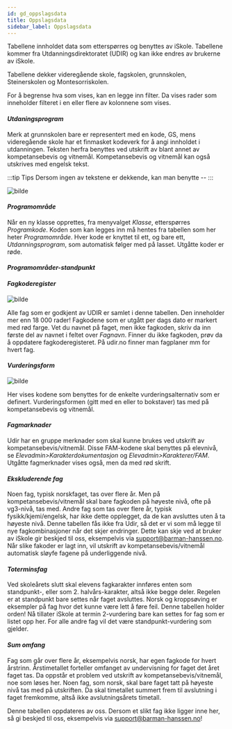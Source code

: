 ```yaml
---
id: gd_oppslagsdata
title: Oppslagsdata
sidebar_label: Oppslagsdata
---
```

Tabellene innholdet data som etterspørres og benyttes av iSkole. Tabellene kommer fra Utdanningsdirektoratet (UDIR) og kan ikke endres av brukerne av iSkole. 

Tabellene dekker  videregående skole, fagskolen, grunnskolen, Steinerskolen og Montesorriskolen. 

For å begrense hva som vises, kan en legge inn filter. Da vises rader som inneholder filteret i en eller flere av kolonnene som vises.

#### _Utdaningsprogram_

Merk at grunnskolen bare er representert med en kode, GS, mens videregående skole har et finmasket kodeverk for å angi innholdet i utdanningen. Teksten herfra benyttes ved utskrift av blant annet av kompetansebevis og vitnemål. Kompetansebevis og vitnemål kan også utskrives med engelsk tekst.

:::tip Tips
Dersom ingen av tekstene er dekkende, kan man benytte --
:::

![bilde](https://github.com/BarmanHanssen/iskole/assets/80097133/41bb7ad9-7f46-4c52-ba17-03b6fc125300)

#### _Programområde_

Når en ny klasse opprettes, fra menyvalget _Klasse_, etterspørres _Programkode_. Koden som kan legges inn må hentes fra tabellen som her heter _Programområde_. Hver kode er knyttet til ett, og bare ett, _Utdanningsprogram_, som automatisk følger med på lasset. Utgåtte koder er røde.

#### _Programområder-standpunkt_

#### _Fagkoderegister_

![bilde](https://github.com/BarmanHanssen/iskole/assets/80097133/8c014ee7-77ef-4576-8747-911cf39a8db5)

Alle fag som er godkjent av UDIR er samlet i denne tabellen. Den inneholder mer enn 18 000 rader! Fagkodene som er utgått per dags dato er markert med rød farge.  Vet du navnet på faget, men ikke fagkoden, skriv da inn første del av navnet i feltet over _Fagnavn_. Finner du ikke fagkoden, prøv da å oppdatere fagkoderegisteret.
På udir.no finner man fagplaner mm for hvert fag.

#### _Vurderingsform_

![bilde](https://github.com/BarmanHanssen/iskole/assets/80097133/87b9716c-4d15-49e8-9f65-af1b2f88fb0a)

Her vises kodene som benyttes for de enkelte vurderingsalternativ som er definert. Vurderingsformen (gitt med en eller to bokstaver) tas med på kompetansebevis og vitnemål.

#### _Fagmarknader_

Udir har en gruppe merknader som skal kunne brukes ved utskrift av kompetansebevis/vitnemål. Disse FAM-kodene skal benyttes på elevnivå, se _Elevadmin>Karakterdokumentasjon_ og _Elevadmin>Karakterer/FAM_. Utgåtte fagmerknader vises også, men da med rød skrift.

#### _Ekskluderende fag_

Noen fag, typisk norskfaget, tas over flere år. Men på kompetansebevis/vitnemål skal bare fagkoden på høyeste nivå, ofte på vg3-nivå, tas med.  Andre fag som tas over flere år, typisk fysikk/kjemi/engelsk, har ikke dette opplegget, da de kan avsluttes uten å ta høyeste nivå. Denne tabellen fås ikke fra Udir, så det er vi som må legge til nye fagkombinasjoner når det skjer endringer. Dette kan skje ved at bruker av iSkole gir beskjed til oss, eksempelvis via support@barman-hanssen.no. Når slike fakoder er lagt inn, vil utskrift av kompetansebevis/vitnemål automatisk sløyfe fagene på underliggende nivå.

#### _Toterminsfag_
Ved skoleårets slutt skal elevens fagkarakter innføres enten som standpunkt-, eller som 2. halvårs-karakter, altså ikke begge deler. Regelen er at standpunkt bare settes når faget avsluttes. Norsk og kroppsøving er eksempler på fag hvor det kunne være lett å føre feil. Denne tabellen holder orden! Nå tillater iSkole at termin 2-vurdering bare kan settes for fag som er listet opp her. For alle andre fag vil det være standpunkt-vurdering som gjelder.

#### _Sum omfang_

Fag som går over flere år, eksempelvis norsk, har egen fagkode for hvert årstrinn. Årstimetallet forteller omfanget av undervisning for faget det året faget tas. Da oppstår et problem ved utskrift av kompetansebevis/vitnemål, noe som løses her. Noen fag, som norsk, skal bare faget tatt på høyeste nivå tas med på utskriften. Da skal timetallet summert frem til avslutning i faget fremkomme, altså ikke avslutningsårets timetall.

Denne tabellen oppdateres av oss. Dersom et slikt fag ikke ligger inne her, så gi beskjed til oss, eksempelvis via support@barman-hanssen.no!
